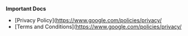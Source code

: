 **Important Docs**

- [Privacy Policy](https://www.google.com/policies/privacy/
- [Terms and Conditions](https://www.google.com/policies/privacy/

